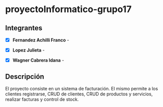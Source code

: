 # proyectoInformatico-grupo17

## Integrantes
- [x] **Fernandez Achilli Franco** - 
- [x] **Lopez Julieta** - 
- [x] **Wagner Cabrera Idana** - 


## Descripción
El proyecto consiste en un sistema de facturación. El mismo permite a los clientes registrarse, CRUD de clientes, CRUD de productos y servicios, realizar facturas y control de stock.
